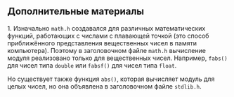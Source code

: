 ## Дополнительные материалы

1\. Изначально `math.h` создавался для различных математических функций, работающих с числами с плавающей точкой (это способ приближённого представления вещественных чисел в памяти компьютера). Поэтому в заголовочном файле `math.h` вычисление модуля реализовано только для вещественных чисел. Например, `fabs()` для чисел типа `double` или `fabsf()` для чисел типа `float`. 

Но существует также функция `abs()`, которая вычисляет модуль для целых чисел, но она объявлена в заголовочном файле `stdlib.h`. 